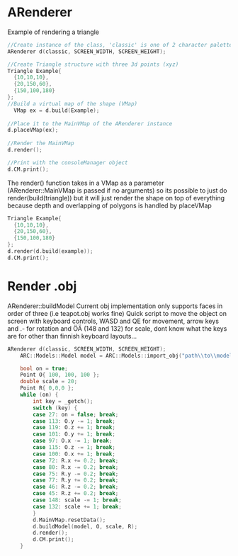 # ARenderer
Example of rendering a triangle

```c++
//Create instance of the class, 'classic' is one of 2 character palettes defined in palettes.cpp
ARenderer d(classic, SCREEN_WIDTH, SCREEN_HEIGHT);

//Create Triangle structure with three 3d points (xyz)
Triangle Example{
  {10,10,10},
  {20,150,60},
  {150,100,180}
};		
//Build a virtual map of the shape (VMap)
  VMap ex = d.build(Example); 
  
//Place it to the MainVMap of the ARenderer instance
d.placeVMap(ex);
  
//Render the MainVMap
d.render();

//Print with the consoleManager object
d.CM.print();
  ```
 The render() function takes in a VMap as a parameter (ARenderer::MainVMap is passed if no arguments) so its possible to just do render(build(triangle)) but it will just render the shape on top of everything because depth and overlapping of polygons is handled by placeVMap
 
```c++
Triangle Example{
  {10,10,10},
  {20,150,60},
  {150,100,180}
};
d.render(d.build(example));
d.CM.print();
```

# Render .obj
ARenderer::buildModel
Current obj implementation only supports faces in order of three (i.e teapot.obj works fine) 
Quick script to move the object on screen with keyboard controls, WASD and QE for movement,
arrow keys and .- for rotation and ÖÄ (148 and 132) for scale, dont know what the keys are for other than finnish keyboard layouts...
```c++
ARenderer d(classic, SCREEN_WIDTH, SCREEN_HEIGHT);
	ARC::Models::Model model = ARC::Models::import_obj("path\\to\\model.obj");

	bool on = true;
	Point O{ 100, 100, 100 };
	double scale = 20;
	Point R{ 0,0,0 };
	while (on) {
		int key = _getch();
		switch (key) {
		case 27: on = false; break;
		case 113: O.y -= 1; break;
		case 119: O.z += 1; break;
		case 101: O.y += 1; break;
		case 97: O.x -= 1; break;
		case 115: O.z -= 1; break;
		case 100: O.x += 1; break;
		case 72: R.x += 0.2; break;
		case 80: R.x -= 0.2; break;
		case 75: R.y -= 0.2; break;
		case 77: R.y += 0.2; break;
		case 46: R.z -= 0.2; break;
		case 45: R.z += 0.2; break;
		case 148: scale -= 1; break;
		case 132: scale += 1; break;
		}
		d.MainVMap.resetData();
		d.buildModel(model, O, scale, R);
		d.render();
		d.CM.print();
	}

```
